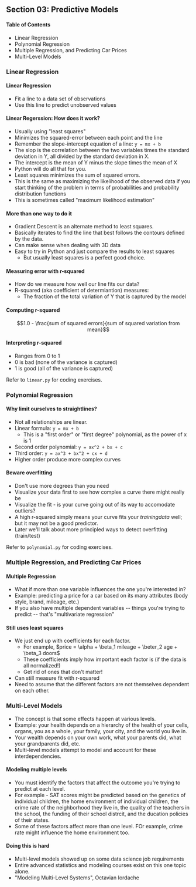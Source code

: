 ## Section 03: Predictive Models

#### Table of Contents
- Linear Regression
- Polynomial Regression
- Multiple Regression, and Predicting Car Prices
- Multi-Level Models



### Linear Regression

#### Linear Regression
- Fit a line to a data set of observations
- Use this line to predict unobserved values


#### Linear Regerssion: How does it work?
- Usually using "least squares"
- Minimizes the squared-error between each point and the line
- Remember the slope-intercept equation of a line: `y = mx + b`
- The slop is the correlation between the two variables times the standard
  deviation in Y, all divided by the standard deviation in X.
- The intercept is the mean of Y minus the slope times the mean of X
- Python will do all that for you.
- Least squares minimizes the sum of squared errors.
- This is the same as maximizing the likelihood of the observed data if you 
  start thinking of the problem in terms of probabilities and probability 
  distribution functions
- This is sometimes called "maximum likelihood estimation"


#### More than one way to do it
- Gradient Descent is an alternate method to least squares.
- Basically iterates to find the line that best follows the contours defined 
  by the data.
- Can make sense when dealing with 3D data
- Easy to try in Python and just compare the results to least squares
  - But usually least squares is a perfect good choice.


#### Measuring error with r-squared
- How do we measure how well our line fits our data?
- R-squared (aka coefficient of determiantion) measures:
  - The fraction of the total variation of Y that is captured by the model

#### Computing r-squared
$$1.0 - \frac{sum of squared errors}{sum of squared variation from mean}$$

#### Interpreting r-squared
- Ranges from 0 to 1
- 0 is bad (none of the variance is captured)
- 1 is good (all of the variance is captured)

Refer to `linear.py` for coding exercises.


### Polynomial Regression

#### Why limit ourselves to straightlines?
- Not all relationships are linear.
- Linear formula: `y = mx + b`
  - This is a "first order" or "first degree" polynomial, as the power of x
    is 1
- Second order polynomial: `y = ax^2 + bx + c`
- Third order: `y = ax^3 + bx^2 + cx + d`
- Higher order produce more complex curves

#### Beware overfitting
- Don't use more degrees than you need
- Visualize your data first to see how complex a curve there might really be
- Visualize the fit - is your curve going out of its way to accomodate outliers?
- A high r-squared simply means your curve fits your $training data$ well;
  but it may not be a good predictor.
- Later we'll talk about more principled ways to detect overfitting (train/test)

Refer to `polynomial.py` for coding exercises.


### Multiple Regression, and Predicting Car Prices

#### Multiple Regression
- What if more than one variable influences the one you're interested in?
- Example: predicting a price for a car based on its many attributes (body
  style, brand, mileage, etc.)
- If you also have multiple dependent variables -- things you're trying to 
  predict -- that's "multivariate regression"

#### Still uses least squares
- We just end up with coefficients for each factor.
  - For example, $price = \alpha + \beta_1 mileage + \beter_2 age + \beta_3 doors$
  - These coefficients imply how important each factor is (if the data is all
    normalized!)
  - Get rid of ones that don't matter!
- Can still measure fit with r-squared
- Need to assume that the different factors are not themselves dependent on 
  each other.



### Multi-Level Models

- The concept is that some effects happen at various levels.
- Example: your health depends on a hierarchy of the health of your cells, organs,
  you as a whole, your family, your city, and the world you live in.
- Your wealth depends on your own work, what your parents did, what your grandparents
  did, etc.
- Multi-level models attempt to model and account for these interdependencies.

#### Modeling multiple levels
- You must identify the factors that affect the outcome you're trying to predict at 
  each level.
- For example - SAT scores might be predicted based on the genetics of individual
  children, the home environment of individual children, the crime rate of the 
  neighborhood they live in, the quality of the teachers in the school, the funding of 
  their school distrcit, and the ducation policies of their states.
- Some of these factors affect more than one level. FOr example, crime rate might
  influence the home environment too.

#### Doing this is hard
- Multi-level models showed up on some data science job requirements
- Entire advanced statistics and modeling courses exist on this one topic alone.
- "Modeling Multi-Level Systems", Octavian Iordache
